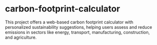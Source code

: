 # carbon-footprint-calculator
This project offers a web-based carbon footprint calculator with personalized sustainability suggestions, helping users assess and reduce emissions in sectors like energy, transport, manufacturing, construction, and agriculture.
